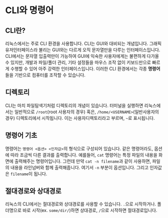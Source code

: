 # CLI와 명령어

## CLI란?

리눅스에서는 주로 CLI 환경을 사용합니다. CLI는 GUI와 대비되는 개념입니다. 그래픽유저인터페이스라 불리는 GUI와는 다르게 오직 문자열만을 다루는 인터페이스입니다. CLI에서는 문자열 입출력만이 가능하여 GUI에 익숙한 사용자에게는 불편하게 다가올 수 있지만, 개발과 파일/폴더 관리, 기타 설정들을 마우스 조작 없이 키보드만으로 빠르게 수행할 수 있어 아주 강력한 인터페이스입니다. 이러한 CLI 환경에서는 각종 **명령어**들을 기반으로 컴퓨터를 조작할 수 있습니다.

## 디렉토리

CLI는 마치 파일탐색기처럼 디렉토리의 개념이 있습니다. 터미널을 실행하면 리눅스에서는 일반적으로 `/root`(root 사용자의 경우) 혹은, `/home/<USERNAME>`(일반사용자의 경우) 디렉토리에서 시작됩니다. 이는 사용자디렉토리라고 부르며, `~`로 표시됩니다.

## 명령어 기초

명령어는 `명령어 <옵션> <인자값>`의 형식으로 구성되어 있습니다. 같은 명령어라도, 옵션에 따라 조금씩 다른 결과를 출력합니다. 예를들어, `cat` 명령어는 특정 파일의 내용을 화면에 출력해주는 명령어입니다. 그런데 만약 `cat -n filename`과 같이 사용하면, 파일의 내용을 라인넘버와 함께 출력해줍니다. 여기서 `-n` 부분이 옵션입니다. 그리고 인자값은 `filename`이 됩니다.

## 절대경로와 상대경로

리눅스의 CLI에서는 절대경로와 상대경로를 사용할 수 있습니다. `.`으로 시작하거나. 폴더명으로 바로 시작(ex. `some/dir/`)하면 상대경로, `/`으로 시작하면 절대경로입니다.